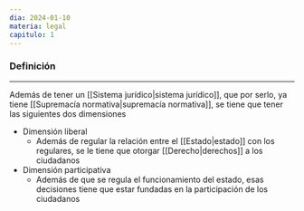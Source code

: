 ```yaml
---
dia: 2024-01-10
materia: legal
capitulo: 1
---
```

### Definición
---
Además de tener un [[Sistema jurídico|sistema jurídico]], que por serlo, ya tiene [[Supremacía normativa|supremacía normativa]], se tiene que tener las siguientes dos dimensiones
* Dimensión liberal
	* Además de regular la relación entre el [[Estado|estado]] con los regulares, se le tiene que otorgar [[Derecho|derechos]] a los ciudadanos
* Dimensión participativa
	* Además de que se regula el funcionamiento del estado, esas decisiones tiene que estar fundadas en la participación de los ciudadanos